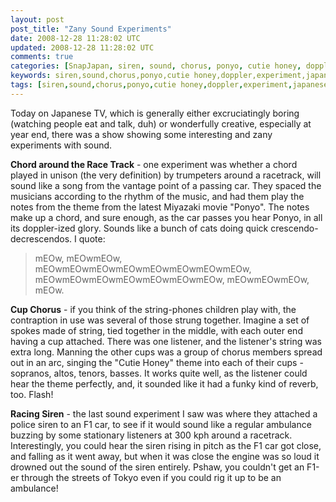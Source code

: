 ```yaml
---           
layout: post
post_title: "Zany Sound Experiments"
date: 2008-12-28 11:28:02 UTC
updated: 2008-12-28 11:28:02 UTC
comments: true
categories: [SnapJapan, siren, sound, chorus, ponyo, cutie honey, doppler, experiment, japanese tv]
keywords: siren,sound,chorus,ponyo,cutie honey,doppler,experiment,japanese tv
tags: [siren,sound,chorus,ponyo,cutie honey,doppler,experiment,japanese tv]
---
```

 

Today on Japanese TV, which is generally either excruciatingly boring (watching people eat and talk, duh) or wonderfully creative, especially at year end, there was a show showing some interesting and zany experiments with sound. 


**Chord around the Race Track** - one experiment was whether a chord played in unison (the very definition) by trumpeters around a racetrack, will sound like a song from the vantage point of a passing car. They spaced the musicians according to the rhythm of the music, and had them play the notes from the theme from the latest Miyazaki movie "Ponyo". The notes make up a chord, and sure enough, as the car passes you hear Ponyo, in all its doppler-ized glory. Sounds like a bunch of cats doing quick crescendo-decrescendos. I quote: 


> mEOw, mEOwmEOw, mEOwmEOwmEOwmEOwmEOwmEOwmEOwmEOw, mEOwmEOwmEOwmEOwmEOwmEOwmEOw, mEOwmEOwmEOw, mEOw.


**Cup Chorus** - if you think of the string-phones children play with, the contraption in use was several of those strung together. Imagine a set of spokes made of string, tied together in the middle, with each outer end having a cup attached. There was one listener, and the listener's string was extra long. Manning the other cups was a group of chorus members spread out in an arc, singing the "Cutie Honey" theme into each of their cups - sopranos, altos, tenors, basses. It works quite well, as the listener could hear the theme perfectly, and, it sounded like it had a funky kind of reverb, too. Flash!


**Racing Siren** - the last sound experiment I saw was where they attached a police siren to an F1 car, to see if it would sound like a regular ambulance buzzing by some stationary listeners at 300 kph around a racetrack. Interestingly, you could hear the siren rising in pitch as the F1 car got close, and falling as it went away, but when it was close the engine was so loud it drowned out the sound of the siren entirely. Pshaw, you couldn't get an F1-er through the streets of Tokyo even if you could rig it up to be an ambulance! 

